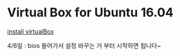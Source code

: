 # Virtual Box for Ubuntu 16.04

[install virtualBox]([https://wodonggun.github.io/wodonggun.github.io/linux/VirtualBox-%EC%84%A4%EC%B9%98%ED%95%98%EA%B8%B0.html](https://wodonggun.github.io/wodonggun.github.io/inux/VirtualBox-설치하기.html))

4/6일 : bios 들어가서 설정 바꾸는 거 부터 시작하면 됩니다~